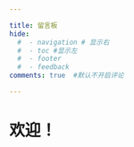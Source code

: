 ```yaml
---

title: 留言板
hide:
  #  - navigation # 显示右
  #  - toc #显示左
  #  - footer
  #  - feedback  
comments: true  #默认不开启评论

---
```


<!-- <link rel="stylesheet" href="stylesheets/index.css"> -->

<h1 id="欢迎">欢迎！</h1>